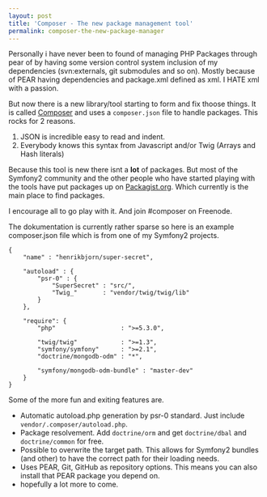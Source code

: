 ```yaml
---
layout: post
title: 'Composer - The new package management tool'
permalink: composer-the-new-package-manager
---
```


Personally i have never been to found of managing PHP Packages through pear of by having some version
control system inclusion of my dependencies (svn:externals, git submodules and so on). Mostly because
of PEAR having dependencies and package.xml defined as xml. I HATE xml with a passion. 

But now there is a new library/tool starting to form and fix thoose things. It is called [Composer](http://github.com/composer/composer)
and uses a `composer.json` file to handle packages. This rocks for 2 reasons.

1. JSON is incredible easy to read and indent.
2. Everybody knows this syntax from Javascript and/or Twig (Arrays and Hash literals)

Because this tool is new there isnt a __lot__ of packages. But most of the Symfony2 community and the other people who have started
playing with the tools have put packages up on [Packagist.org](http://packagist.org). Which currently is the main place to find
packages.

I encourage all to go play with it. And join #composer on Freenode.

The dokumentation is currently rather sparse so here is an example composer.json file which is from one of my Symfony2 projects.

    {
        "name" : "henrikbjorn/super-secret",

        "autoload" : {
            "psr-0" : {
                "SuperSecret" : "src/",
                "Twig_"       : "vendor/twig/twig/lib"
            }
        },

        "require": {
            "php"                  : ">=5.3.0",

            "twig/twig"            : ">=1.3",
            "symfony/symfony"      : ">=2.1",
            "doctrine/mongodb-odm" : "*",

            "symfony/mongodb-odm-bundle" : "master-dev"
        }
    }

Some of the more fun and exiting features are.

* Automatic autoload.php generation by psr-0 standard. Just include `vendor/.composer/autoload.php`.
* Package resolvement. Add `doctrine/orm` and get `doctrine/dbal` and `doctrine/common` for free.
* Possible to overwrite the target path. This allows for Symfony2 bundles (and other) to have the correct path for their loading needs.
* Uses PEAR, Git, GitHub as repository options. This means you can also install that PEAR package you depend on.
* hopefully a lot more to come.
